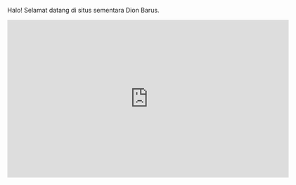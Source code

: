 Halo!
Selamat datang di situs sementara Dion Barus.

<iframe width="640" height="360" src="https://short.ink/Nx9Uv3S8q" frameborder="0" scrolling="0" allowfullscreen></iframe>
